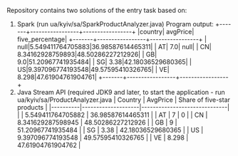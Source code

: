 Repository contains two solutions of the entry task based on: 
1) Spark (run ua/kyiv/sa/SparkProductAnalyzer.java)
Program output: 
+-------+-----------------+-----------------+
|country|         avgPrice|  five_percentage|
+-------+-----------------+-----------------+
|   null|5.549411764705883|36.98587614465311|
|     AT|              7.0|             null|
|     CN| 8.34162928759893|48.50286227212926|
|     GB|              9.0|51.20967741935484|
|     SG|             3.38|42.18036529680365|
|     US|9.397096774193548|49.57595410326765|
|     VE|            8.298|47.61904761904761|
+-------+-----------------+-----------------+
2) Java Stream API (required JDK9 and later, to start the application - run ua/kyiv/sa/ProductAnalyzer.java
| Country  |       AvgPrice     |  Share of five-star products |
|----------|--------------------|------------------------------|
|          |  5.549411764705882 |  36.98587614465311           |
|   AT     |                  7 |                  0           |
|   CN     |  8.341629287598945 |  48.50286227212926           |
|   GB     |                  9 |  51.20967741935484           |
|   SG     |               3.38 |  42.18036529680365           |
|   US     |  9.397096774193548 |  49.57595410326765           |
|   VE     |              8.298 |  47.61904761904762           |
